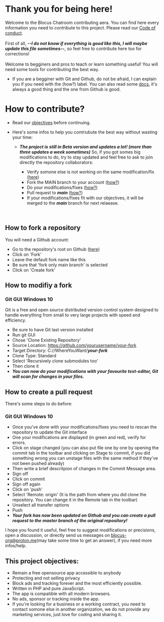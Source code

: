 # Thank you for being here!
Welcome to the Blocus Chatroom contributing aera. You can find here every information you need to contribute to this project. Please read our [Code of conduct](https://github.com/Blocus-org/blocus-chatroom/blob/main/CODE_OF_CONDUCT.md).
<br><br>First of all, ***--I do not know if everything is good like this, I will maybe update this file sometimes--***, so feel free to contribute here too for corrections! 
<br><br>Welcome to begginers and pros to teach or learn something useful! You will need some tools for contributing the best way. 

- If you are a begginer with Git and Github, do not be afraid, I can explain you if you need with the (how?) label. You can also read some [docs](https://docs.github.com/fr/get-started), 
  it's always a good thing and the one from Github is good.
  
# How to contribute?
- Read our [objectives](#objectives) before continuing.
- Here's some infos to help you contriubute the best way without wasting your time:

  - ***The project is still in Beta version and updates a lot! (more than three updates a week sometimes)*** So, if you got somes big modifications to do, try to stay updated and feel free to ask to join directly the repository collaborators:
 
     - Verify somone else is not working on the same modification/fix ([here](https://github.com/Zqfd/blocus-chatroom/issues))
     - Fork the MAIN branch to your account ([how?](#fork))
     - Do your modifications/fixes ([how?](#modifs))
     - Pull request to ***main*** ([how?](#pull-request))
     - If your modifications/fixes fit with our objectives, it will be merged to the ***main*** branch for next relaease.
<br>

## <a name="fork">How to fork a repository</a>
You will need a Github account:
- Go to the repository's root on Github ([here](https://github.com/Zqfd/blocus-chatroom))
- Click on 'Fork'
- Leave the default fork name like this 
- Be sure that 'fork only main branch' is selected
- Click on 'Create fork'

## <a name='modifs'>How to modifiy a fork</a>
### Git GUI Windows 10
Git is a free and open source distributed version control system designed to handle everything from small to very large projects with speed and efficiency.
- Be sure to have Git last version installed
- Run git GUI
- Chose 'Clone Existing Repository'
- Source Location: https://github.com/yourusername/your-fork
- Target Directory: C://WhereYouWant/***your-fork***
- Clone Type: Standard
- Select 'Recursively clone submodules too'
- Then clone it
- ***You can now do your modifications with your favourite text-editor, Git will scan for changes in your files.***

## <a name='pull-request'>How to create a pull request</a>
There's some steps to do before:
### Git GUI Windows 10
- Once you've done with your modifications/fixes you need to rescan the repository to update the Git interface
- One your modifications are displayed (in green and red), verify for errors.
- Click on stage changed (you can also put file one by one by opening the commit tab in the toolbar and clicking on Stage to commit, if you did something wrong you can unstage files with the same method if they've not been pushed already)
- Then write a brief descritpion of changes in the Commit Message area.
- Sign off 
- Click on commit
- Sign off again
- Click on 'push'
- Select 'Remote: origin' (It is the path from where you did clone the repository. You can change it in the Remote tab in the toolbar)
- Unselect all transfer options
- Push
- ***Your fork has now been updated on Github and you can create a pull request to the master branch of the original repository!***

I hope you found it useful, feel free to suggest modifications or precisions, open a discussion, or directly send us messages on blocus-org@proton.me(may take some time to get an answer), if you need more infos/help.

## <a name='objectives'>This project objectives:
  - Remain a free opensource app accessible to anybody
  - Protecting and not selling privacy
  - Block ads and tracking forever and the most efficiently possible.
  - Written in PHP and pure JavaScript.
  - The app is compatible with all modern browsers.
  - No ads, sponsor or tracking inside the app.
  - If you're looking for a business or a working contract, you need to contact somone else in another organization, we do not provide any marketing services, just love for coding and sharing it.
